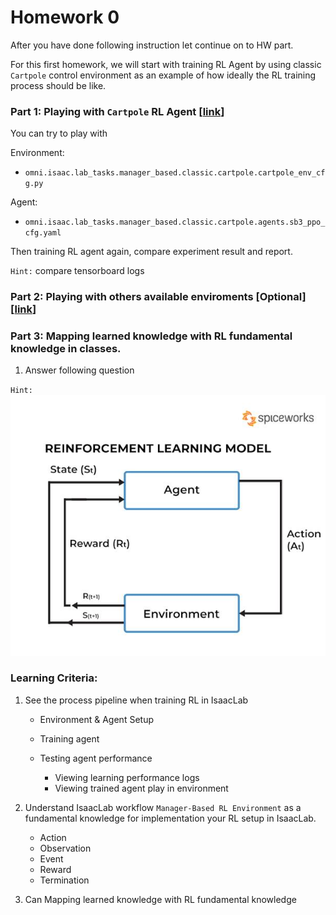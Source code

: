 # Homework 0

After you have done following instruction let continue on to HW part.

For this first homework, we will start with training RL Agent by using classic `Cartpole` control environment as an example of how ideally the RL training process should be like.

### Part 1: Playing with `Cartpole` RL Agent [[link](https://isaac-sim.github.io/IsaacLab/main/source/tutorials/03_envs/run_rl_training.html#training-with-an-rl-agent)]

You can try to play with 

Environment:
- `omni.isaac.lab_tasks.manager_based.classic.cartpole.cartpole_env_cfg.py` 

Agent:
- `omni.isaac.lab_tasks.manager_based.classic.cartpole.agents.sb3_ppo_cfg.yaml` 

Then training RL agent again, compare experiment result and report.

`Hint:` compare tensorboard logs

### Part 2: Playing with others available enviroments [Optional] [[link](https://isaac-sim.github.io/IsaacLab/main/source/overview/environments.html#available-environments)]

### Part 3: Mapping learned knowledge with RL fundamental knowledge in classes.

1. Answer following question

`Hint:` ![alt text](image-4.png)

### Learning Criteria:

1.  See the process pipeline when training RL in IsaacLab

    - Environment & Agent Setup
    - Training agent
    - Testing agent performance

        - Viewing learning performance logs
        - Viewing trained agent play in environment

2. Understand IsaacLab workflow `Manager-Based RL Environment` as a fundamental knowledge for implementation your RL setup in IsaacLab.

    - Action
    - Observation
    - Event
    - Reward
    - Termination

3. Can Mapping learned knowledge with RL fundamental knowledge

